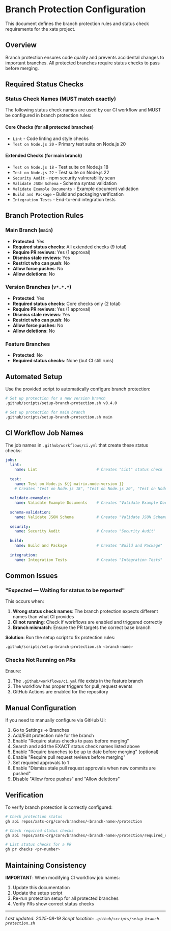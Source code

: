 # Branch Protection Configuration

This document defines the branch protection rules and status check requirements for the xats project.

## Overview

Branch protection ensures code quality and prevents accidental changes to important branches. All protected branches require status checks to pass before merging.

## Required Status Checks

### Status Check Names (MUST match exactly)

The following status check names are used by our CI workflow and MUST be configured in branch protection rules:

#### Core Checks (for all protected branches)
- `Lint` - Code linting and style checks
- `Test on Node.js 20` - Primary test suite on Node.js 20

#### Extended Checks (for main branch)
- `Test on Node.js 18` - Test suite on Node.js 18
- `Test on Node.js 22` - Test suite on Node.js 22  
- `Security Audit` - npm security vulnerability scan
- `Validate JSON Schema` - Schema syntax validation
- `Validate Example Documents` - Example document validation
- `Build and Package` - Build and packaging verification
- `Integration Tests` - End-to-end integration tests

## Branch Protection Rules

### Main Branch (`main`)
- **Protected**: Yes
- **Required status checks**: All extended checks (9 total)
- **Require PR reviews**: Yes (1 approval)
- **Dismiss stale reviews**: Yes
- **Restrict who can push**: No
- **Allow force pushes**: No
- **Allow deletions**: No

### Version Branches (`v*.*.*`)
- **Protected**: Yes
- **Required status checks**: Core checks only (2 total)
- **Require PR reviews**: Yes (1 approval)
- **Dismiss stale reviews**: Yes
- **Restrict who can push**: No
- **Allow force pushes**: No
- **Allow deletions**: No

### Feature Branches
- **Protected**: No
- **Required status checks**: None (but CI still runs)

## Automated Setup

Use the provided script to automatically configure branch protection:

```bash
# Set up protection for a new version branch
.github/scripts/setup-branch-protection.sh v0.4.0

# Set up protection for main branch
.github/scripts/setup-branch-protection.sh main
```

## CI Workflow Job Names

The job names in `.github/workflows/ci.yml` that create these status checks:

```yaml
jobs:
  lint:
    name: Lint                          # Creates "Lint" status check
    
  test:
    name: Test on Node.js ${{ matrix.node-version }}  
    # Creates "Test on Node.js 18", "Test on Node.js 20", "Test on Node.js 22"
    
  validate-examples:
    name: Validate Example Documents    # Creates "Validate Example Documents"
    
  schema-validation:
    name: Validate JSON Schema          # Creates "Validate JSON Schema"
    
  security:
    name: Security Audit                # Creates "Security Audit"
    
  build:
    name: Build and Package             # Creates "Build and Package"
    
  integration:
    name: Integration Tests             # Creates "Integration Tests"
```

## Common Issues

### "Expected — Waiting for status to be reported"

This occurs when:
1. **Wrong status check names**: The branch protection expects different names than what CI provides
2. **CI not running**: Check if workflows are enabled and triggered correctly
3. **Branch mismatch**: Ensure the PR targets the correct base branch

**Solution**: Run the setup script to fix protection rules:
```bash
.github/scripts/setup-branch-protection.sh <branch-name>
```

### Checks Not Running on PRs

Ensure:
1. The `.github/workflows/ci.yml` file exists in the feature branch
2. The workflow has proper triggers for pull_request events
3. GitHub Actions are enabled for the repository

## Manual Configuration

If you need to manually configure via GitHub UI:

1. Go to Settings → Branches
2. Add/Edit protection rule for the branch
3. Enable "Require status checks to pass before merging"
4. Search and add the EXACT status check names listed above
5. Enable "Require branches to be up to date before merging" (optional)
6. Enable "Require pull request reviews before merging"
7. Set required approvals to 1
8. Enable "Dismiss stale pull request approvals when new commits are pushed"
9. Disable "Allow force pushes" and "Allow deletions"

## Verification

To verify branch protection is correctly configured:

```bash
# Check protection status
gh api repos/xats-org/core/branches/<branch-name>/protection

# Check required status checks
gh api repos/xats-org/core/branches/<branch-name>/protection/required_status_checks

# List status checks for a PR
gh pr checks <pr-number>
```

## Maintaining Consistency

**IMPORTANT**: When modifying CI workflow job names:
1. Update this documentation
2. Update the setup script
3. Re-run protection setup for all protected branches
4. Verify PRs show correct status checks

---

*Last updated: 2025-08-19*
*Script location: `.github/scripts/setup-branch-protection.sh`*